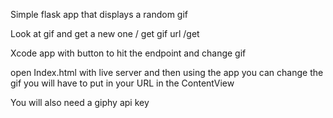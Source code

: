 Simple flask app that displays a random gif

Look at gif and get a new one /
get gif url /get

Xcode app with button to hit the endpoint and change gif

open Index.html with live server and then using the app you can change the gif you will have to put in your URL in the ContentView

You will also need a giphy api key
